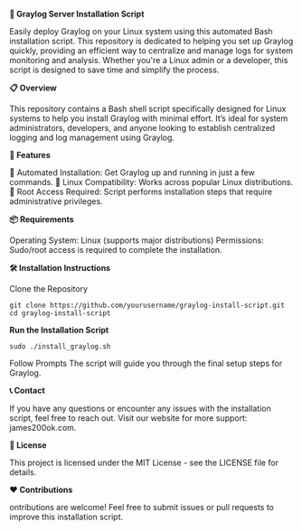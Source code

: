 **🚀 Graylog Server Installation Script**

   Easily deploy Graylog on your Linux system using this automated Bash installation script.
This repository is dedicated to helping you set up Graylog quickly, providing an efficient way to centralize and manage logs for system monitoring and analysis. Whether you're a Linux admin or a developer, this script is designed to save time and simplify the process.

**📋 Overview**

This repository contains a Bash shell script specifically designed for Linux systems to help you install Graylog with minimal effort.
It’s ideal for system administrators, developers, and anyone looking to establish centralized logging and log management using Graylog.

**🎯 Features**

   📌 Automated Installation: Get Graylog up and running in just a few commands.
   🔧 Linux Compatibility: Works across popular Linux distributions.
   🔐 Root Access Required: Script performs installation steps that require administrative privileges.

**📦 Requirements**

   Operating System: Linux (supports major distributions)
   Permissions: Sudo/root access is required to complete the installation.


**🛠️ Installation Instructions**

Clone the Repository

    git clone https://github.com/yourusername/graylog-install-script.git  
    cd graylog-install-script  


**Run the Installation Script**

    sudo ./install_graylog.sh  

Follow Prompts
    The script will guide you through the final setup steps for Graylog.


**📞 Contact**

If you have any questions or encounter any issues with the installation script, feel free to reach out.
Visit our website for more support: james200ok.com.

**📜 License**

This project is licensed under the MIT License - see the LICENSE file for details.

**❤️ Contributions**

ontributions are welcome! Feel free to submit issues or pull requests to improve this installation script.
